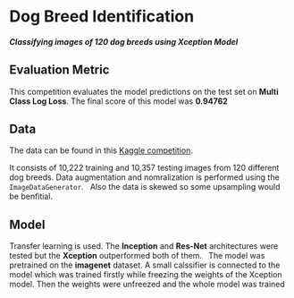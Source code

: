 # Dog Breed Identification
##### Classifying images of 120 dog breeds using Xception Model

## Evaluation Metric
This competition evaluates the model predictions on the test set on **Multi Class Log Loss**.
The final score of this model was **0.94762**

## Data
The data can be found in this [Kaggle competition](https://www.kaggle.com/competitions/dog-breed-identification). 
&nbsp;

It consists of 10,222 training and 10,357 testing images from 120 different dog breeds.
Data augmentation and nomralization is performed using the `ImageDataGenerator`. 
&nbsp;
Also the data is skewed so some upsampling would be benfitial.


## Model
Transfer learning is used. The **Inception** and **Res-Net** architectures were tested but the **Xception** outperformed both of them.
&nbsp;
The model was pretrained on the **imagenet** dataset. A small calssifier is connected to the model which was trained firstly while freezing the weights of the Xception model. Then the weights were unfreezed and the whole model was trained
